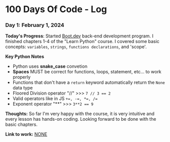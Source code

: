 # 100 Days Of Code - Log

### Day 1: February 1, 2024

**Today's Progress**: Started [Boot.dev](boot.dev) back-end development program. I finished chapters 1-4 of the "Learn Python" course. I covered some basic concepts: `variables`, `strings`, `functions declarations`, and 'scope'.

**Key Python Notes**

- Python uses **snake_case** convetion
- **Spaces** MUST be correct for functions, loops, statement, etc... to work properly
- Functions that don't have a `return` keyword automatically return the `None` data type
- Floored Division operator "//" >>> `7 // 3 == 2`
- Valid operators like in JS `+=, -=, *=, /=`
- Exponent operator "**" >>> `3**2 == 9`

**Thoughts:** So far I'm very happy with the course, it is very intuitive and every lesson has hands-on coding. Looking forward to be done with the basic chapters.

**Link to work:** [NONE](#)
